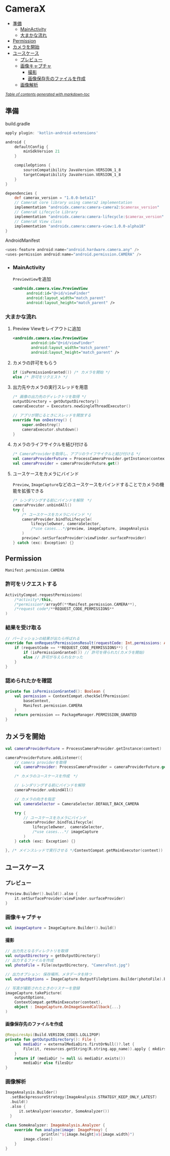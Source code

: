 # CameraX
- [準備](#準備)
  * [MainActivity](#mainactivity)
  * [大まかな流れ](#大まかな流れ)
- [Permission](#permission)
- [カメラを開始](#カメラを開始)
- [ユースケース](#ユースケース)
  * [プレビュー](#プレビュー)
  * [画像キャプチャ](#画像キャプチャ)
    + [撮影](#撮影)
    + [画像保存先のファイルを作成](#画像保存先のファイルを作成)
  * [画像解析](#画像解析)

<small><i><a href='http://ecotrust-canada.github.io/markdown-toc/'>Table of contents generated with markdown-toc</a></i></small>

## 準備
build.gradle

```groovy
apply plugin: 'kotlin-android-extensions'

android {
    defaultConfig {
        minSdkVersion 21
    }

    compileOptions {
        sourceCompatibility JavaVersion.VERSION_1_8
        targetCompatibility JavaVersion.VERSION_1_8
    }
}

dependencies {
    def camerax_version = "1.0.0-beta11"
    // CameraX core library using camera2 implementation
    implementation "androidx.camera:camera-camera2:$camerax_version"
    // CameraX Lifecycle Library
    implementation "androidx.camera:camera-lifecycle:$camerax_version"
    // CameraX View class
    implementation "androidx.camera:camera-view:1.0.0-alpha18"
}
```

AndroidManifest

```kotlin
<uses-feature android:name="android.hardware.camera.any" />
<uses-permission android:name="android.permission.CAMERA" />
```
- ### MainActivity
  `PreviewView`を追加
  ```xml
  <androidx.camera.view.PreviewView
        android:id="@+id/viewFinder"
        android:layout_width="match_parent"
        android:layout_height="match_parent" />
  ```

### 大まかな流れ

1. Preview Viewをレイアウトに追加

    ```xml
    <androidx.camera.view.PreviewView
            android:id="@+id/viewFinder"
            android:layout_width="match_parent"
            android:layout_height="match_parent" />
    ```

2. カメラの許可をもらう

    ```kotlin
    if (isPermissionGranted()) /* カメラを開始 */
    else /* 許可をリクエスト */
    ```

3. 出力先やカメラの実行スレッドを用意

    ```kotlin
    /* 画像の出力先のディレクトリを取得 */
    outputDirectory = getOutputDirectory()
    cameraExecutor = Executors.newSingleThreadExecutor()
    ```

    ```kotlin
    // アプリが閉じるときにスレッドを開放する
    override fun onDestroy() {
        super.onDestroy()
        cameraExecutor.shutdown()
    }
    ```

4. カメラのライフサイクルを結び付ける

    ```kotlin
    /* CameraProviderを取得し、アプリのライフサイクルと結び付ける */
    val cameraProviderFuture = ProcessCameraProvider.getInstance(context)
    val cameraProvider = cameraProviderFuture.get()
    ```

5. ユースケースをカメラにバインド

    `Preview`, `ImageCapture`などのユースケースをバインドすることでカメラの機能を拡張できる

    ```kotlin
    /* レンダリングする前にバインドを解除　*/
    cameraProvider.unbindAll()
    try {
        /* ユースケースをカメラにバインド */
        cameraProvider.bindToLifecycle(
            lifecycleOwner, cameraSelector,
            /*use cases...*/preview, imageCapture, imageAnalysis
        )
        preview?.setSurfaceProvider(viewFinder.surfaceProvider)
    } catch (exc: Exception) {}
    ```
    
## Permission
```kotlin
Manifest.permission.CAMERA
```
### 許可をリクエストする

```kotlin
ActivityCompat.requestPermissions(
    /*activity*/this,
    /*permission*/arrayOf(**Manifest.permission.CAMERA**),
    /*request code*/**REQUEST_CODE_PERMISSIONS**
)
```

### 結果を受け取る

```kotlin
// パーミッションの結果が出たら呼ばれる
override fun onRequestPermissionsResult(requestCode: Int,permissions: Array<String>,grantResults: IntArray) {
    if (requestCode == **REQUEST_CODE_PERMISSIONS**) {
        if (isPermissionGranted()) // 許可を得られた(カメラを開始)
        else // 許可が与えられなかった
    }
}
```

### 認められたかを確認

```kotlin
private fun isPermissionGranted(): Boolean {
    val permission = ContextCompat.checkSelfPermission(
        baseContext,
        Manifest.permission.CAMERA
    )
    return permission == PackageManager.PERMISSION_GRANTED
}
```

## カメラを開始
```kotlin
val cameraProviderFuture = ProcessCameraProvider.getInstance(context)

cameraProviderFuture.addListener({
    // camera providerを取得
    val cameraProvider: ProcessCameraProvider = cameraProviderFuture.get()

    /* カメラのユースケースを作成　*/

    // レンダリングする前にバインドを解除
    cameraProvider.unbindAll()

    // カメラの向きを指定
    val cameraSelector = CameraSelector.DEFAULT_BACK_CAMERA

    try {
        // ユースケースをカメラにバインド
        cameraProvider.bindToLifecycle(
			lifecycleOwner,　cameraSelector,
			/*use cases...*/ imageCapture
        )
    } catch (exc: Exception) {}

}, /* メインスレッドで実行させる */ContextCompat.getMainExecutor(context))
```

## ユースケース
### プレビュー
```kotlin
Preview.Builder().build().also {
    it.setSurfaceProvider(viewFinder.surfaceProvider)
}
```
### 画像キャプチャ
```kotlin
val imageCapture = ImageCapture.Builder().build()
```
#### 撮影

```kotlin
// 出力先となるディレクトリを取得
val outputDirectory = getOutputDirectory()
// 出力するファイルを作成
val photoFile = File(outputDirectory, "CameraTest.jpg")

// 出力オプション: 保存場所、メタデータを持つ
val outputOptions = ImageCapture.OutputFileOptions.Builder(photoFile).build()

// 写真が撮影されたときのリスナーを登録
imageCapture.takePicture(
    outputOptions,
    ContextCompat.getMainExecutor(context),
    object : ImageCapture.OnImageSavedCallback{...}
)
```

#### 画像保存先のファイルを作成

```kotlin
@RequiresApi(Build.VERSION_CODES.LOLLIPOP)
private fun getOutputDirectory(): File {
    val mediaDir = externalMediaDirs.firstOrNull()?.let {
        File(it, resources.getString(R.string.app_name)).apply { mkdirs() }
    }
    return if (mediaDir != null && mediaDir.exists())
        mediaDir else filesDir
}
```

### 画像解析
```kotlin
ImageAnalysis.Builder()
  .setBackpressureStrategy(ImageAnalysis.STRATEGY_KEEP_ONLY_LATEST)
  .build()
  .also {
      it.setAnalyzer(executor, SomeAnalyzer())
  }
```
```kotlin
class SomeAnalyzer: ImageAnalysis.Analyzer {
    override fun analyze(image: ImageProxy) {
				println("${image.height}x${image.width}")
        image.close()
    }
}
```
